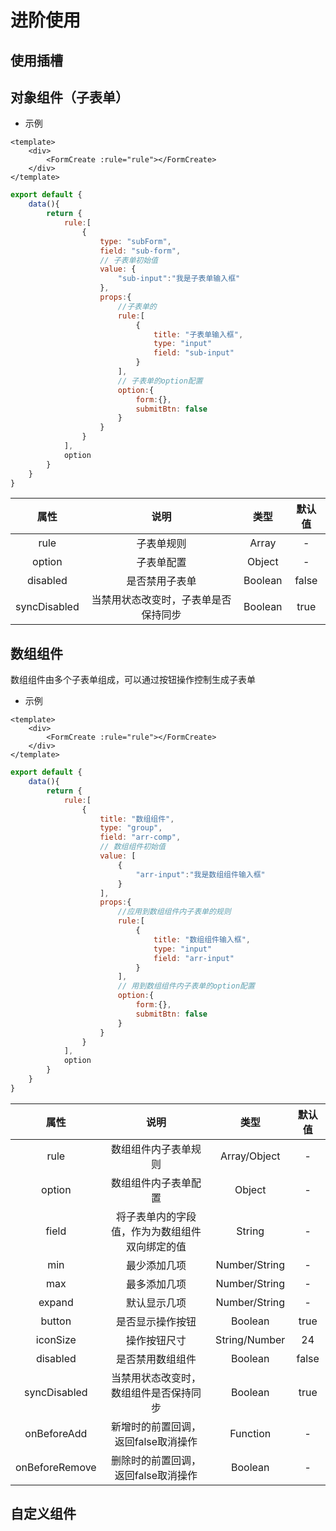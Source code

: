 # 进阶使用

## 使用插槽

## 对象组件（子表单）
- 示例
```vue
<template>
    <div>
        <FormCreate :rule="rule"></FormCreate>
    </div>
</template>
```
```js
export default {
    data(){
        return {
            rule:[
                {
                    type: "subForm",
                    field: "sub-form",
                    // 子表单初始值
                    value: {
                        "sub-input":"我是子表单输入框"
                    },
                    props:{
                        //子表单的
                        rule:[
                            {
                                title: "子表单输入框",
                                type: "input"
                                field: "sub-input"
                            }
                        ],
                        // 子表单的option配置
                        option:{
                            form:{},
                            submitBtn: false
                        }
                    }
                }
            ],
            option
        }
    }
}
```
| 属性 | 说明 | 类型 |   默认值   |
|:---:| :---: |   :---: |  :---:  |
| rule   | 子表单规则    | Array   |   - |
| option | 子表单配置    | Object   |  - |            |
| disabled | 是否禁用子表单    | Boolean   |  false |            |
| syncDisabled | 当禁用状态改变时，子表单是否保持同步    | Boolean   |  true |            |

## 数组组件
数组组件由多个子表单组成，可以通过按钮操作控制生成子表单
- 示例
```vue
<template>
    <div>
        <FormCreate :rule="rule"></FormCreate>
    </div>
</template>
```
```js
export default {
    data(){
        return {
            rule:[
                {
                    title: "数组组件",
                    type: "group",
                    field: "arr-comp",
                    // 数组组件初始值
                    value: [
                        {
                            "arr-input":"我是数组组件输入框"
                        }
                    ],
                    props:{
                        //应用到数组组件内子表单的规则
                        rule:[
                            {
                                title: "数组组件输入框",
                                type: "input"
                                field: "arr-input"
                            }
                        ],
                        // 用到数组组件内子表单的option配置
                        option:{
                            form:{},
                            submitBtn: false
                        }
                    }
                }
            ],
            option
        }
    }
}
```
| 属性 | 说明 | 类型 |   默认值   |
|:---:| :---: |   :---: |  :---:  |
| rule   | 数组组件内子表单规则    | Array/Object   |   - |
| option | 数组组件内子表单配置    | Object   |  - |          
| field | 将子表单内的字段值，作为为数组组件双向绑定的值 | String | - |           
| min | 最少添加几项 | Number/String | - |           
| max | 最多添加几项 | Number/String | - |           
| expand | 默认显示几项 | Number/String | - |           
| button | 是否显示操作按钮 | Boolean | true |           
| iconSize | 操作按钮尺寸 | String/Number | 24 |           
| disabled | 是否禁用数组组件    | Boolean   |  false |          
| syncDisabled | 当禁用状态改变时，数组组件是否保持同步 | Boolean | true|           
| onBeforeAdd | 新增时的前置回调，返回false取消操作 | Function | -|           
| onBeforeRemove | 删除时的前置回调，返回false取消操作 | Boolean | -|           
## 自定义组件